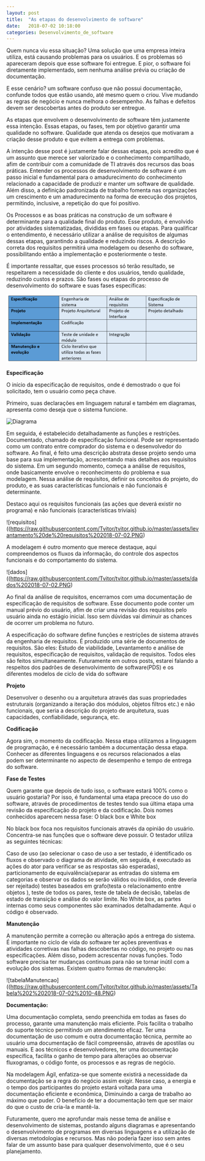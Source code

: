 ```yaml
---
layout: post
title:  "As etapas do desenvolvimento de software"
date:   2018-07-02 10:18:00
categories: Desenvolvimento_de_software
---
```

Quem nunca viu essa situação? Uma solução que uma empresa inteira  utiliza, está causando problemas para os usuários. E os problemas só apareceram depois que esse software foi entregue. E pior, o software foi diretamente implementado, sem nenhuma análise prévia ou criação de documentação. 

E esse cenário? um software confuso que não possui documentação, confunde todos que estão usando, até mesmo quem o criou. Vive mudando as regras de negócio e nunca melhora o desempenho.
As falhas e defeitos devem ser descobertas antes do produto ser entregue. 

As etapas que envolvem o desenvolvimento de software têm justamente essa intenção. Essas etapas, ou fases, tem por objetivo garantir uma qualidade no software. Qualidade que atenda os desejos que motivaram a criação desse produto e que evitem a entrega com problemas. 

A intenção desse post é justamente falar dessas etapas, pois acredito que é um assunto que merece ser valorizado e o conhecimento compartilhado, afim de contribuir com a comunidade de TI através dos recursos das boas práticas. 
Entender os processos de desenvolvimento de software é um passo inicial e fundamental para o amadurecimento do conhecimento relacionado a capacidade de produzir e manter um software de qualidade. Além disso, a definição padronizada de trabalho fomenta nas organizações um crescimento e um amadurecimento na forma de execução dos projetos, permitindo, inclusive, a repetição do que foi positivo.

Os Processos e as boas práticas na construção de um software é determinante para a qualidade final do produto. Esse produto, é envolvido por atividades sistematizadas, divididas em fases ou etapas. Para qualificar o entendimento, é necessário utilizar a análise de requisitos de algumas dessas etapas, garantindo a qualidade e reduzindo riscos. A descrição correta dos requisitos permitirá uma modelagem ou desenho do software, possibilitando então a implementação e posteriormente o teste.

É importante ressaltar, que esses processos só terão resultado, se respeitarem a necessidade do cliente e dos usuários, tendo qualidade, reduzindo custos e prazos. São fases ou etapas do processo de desenvolvimento do software e suas fases específicas:


![tabelaEtapasComuns](https://raw.githubusercontent.com/Tvitor/tvitor.github.io/master/assets/Tabela%201%202018-07-02%2010-48.PNG)

**Especificação**

O início da especificação de requisitos, onde é demostrado o que foi solicitado, tem o usuário como peça chave. 

Primeiro, suas declarações em linguagem natural e também em diagramas, apresenta como deseja que o sistema funcione.

![Diagrama](https://raw.githubusercontent.com/Tvitor/Tvitor.github.io/master/assets/images/imagePosts/dados%202018-07-02.PNG)

 Em seguida, é estabelecido detalhadamente as funções e restrições. Documentado, chamado de especificação funcional. Pode ser representado como um contrato entre comprador do sistema e o desenvolvedor do software. Ao final, é feito uma descrição abstrata desse projeto sendo uma base para sua implementação, acrescentando mais detalhes aos requisitos do sistema.
Em um segundo momento, começa a análise de requisitos, onde basicamente envolve o reconhecimento do problema e sua modelagem. Nessa análise de requisitos, definir os conceitos do projeto, do produto, e as suas características funcionais e não funcionais é determinante.

Destaco aqui os requisitos funcionais (as ações que deverá existir no programa) e não funcionais (características triviais)

![requisitos]((https://raw.githubusercontent.com/Tvitor/tvitor.github.io/master/assets/levantamento%20de%20requisitos%202018-07-02.PNG)

A modelagem é outro momento que merece destaque, aqui compreendemos os fluxos da informação, do controle dos aspectos funcionais e do comportamento do sistema.

![dados]((https://raw.githubusercontent.com/Tvitor/tvitor.github.io/master/assets/dados%202018-07-02.PNG)

Ao final da análise de requisitos, encerramos com uma documentação de especificação de requisitos de software. Esse documento pode conter um manual prévio do usuário, afim de criar uma revisão dos requisitos pelo usuário ainda no estágio inicial. Isso sem dúvidas vai diminuir as chances de ocorrer um problema no futuro.

A especificação do software define funções e restrições de sistema através da engenharia de requisitos. É produzido uma série de documentos de requisitos.
São eles: Estudo de viabilidade, Levantamento e análise de requisitos, especificação de requisitos, validação de requisitos. Todos eles são feitos simultaneamente.
Futuramente em outros posts, estarei falando a respeitos dos padrões de desenvolvimento de software(PDS) e os diferentes modelos de ciclo de vida do software

**Projeto**

Desenvolver o desenho ou a arquitetura através das suas propriedades estruturais (organizando a iteração dos módulos, objetos filtros etc.) e não funcionais, que seria a descrição do projeto de arquitetura, suas capacidades, confiabilidade, segurança, etc.

**Codificação**

Agora sim, o momento da codificação. Nessa etapa utilizamos a linguagem de programação, e é necessário também a documentação dessa etapa. Conhecer as diferentes linguagens e os recursos relacionados a elas podem ser determinante no aspecto de desempenho e tempo de entrega do software.



**Fase de Testes**

Quem garante que depois de tudo isso, o software estará 100% como o usuário gostaria? Por isso, é fundamental uma etapa precoce do uso do software, através de procedimentos de testes tendo sua última etapa uma revisão da especificação do projeto e da codificação. Dois nomes conhecidos aparecem nessa fase: O black box e White box

No black box foca nos requisitos funcionais através da opinião do usuário. Concentra-se nas funções que o software deve possuir. O testador utiliza as seguintes técnicas: 

Caso de uso (ao selecionar o caso de uso a ser testado, é identificado os fluxos e observado o diagrama de atividade, em seguida, é executado as ações do ator para verificar se as respostas são esperadas), particionamento de equivalência(separar as entradas do sistema em categorias e observar os dados se serão válidos ou inválidos, onde deveria ser rejeitado) testes baseados em grafo(testa o relacionamento entre objetos ), teste de todos os pares, teste de tabela de decisão, tabelas de estado de transição e análise do valor limite. 
No White box, as partes internas como seus componentes são examinados detalhadamente. Aqui o código é observado.

**Manutenção**

A manutenção permite a correção ou alteração após a entrega do sistema. É importante no ciclo de vida do software ter ações preventivas e atividades corretivas nas falhas descobertas no código, no projeto ou nas especificações. Além disso, podem acrescentar novas funções. Todo software precisa ter mudanças continuas para não se tornar inútil com a evolução dos sistemas. Existem quatro formas de manutenção:

![tabelaManutencao]((https://raw.githubusercontent.com/Tvitor/tvitor.github.io/master/assets/Tabela%202%202018-07-02%2010-48.PNG)

**Documentação:** 

Uma documentação completa, sendo preenchida em todas as fases do processo, garante uma manutenção mais eficiente. Pois facilita o trabalho do suporte técnico permitindo um atendimento eficaz.  Ter uma documentação de uso comum e outra documentação técnica, permite ao usuário uma documentação de fácil compreensão, através de apostilas ou manuais. E aos técnicos e desenvolvedores, ter uma documentação específica, facilita o ganho de tempo para alterações ao observar fluxogramas, o código fonte, os processos e as regras de negócio.

Na modelagem Ágil, enfatiza-se que somente existirá a necessidade da documentação se a regra do negócio assim exigir. Nesse caso, a energia e o tempo dos participantes do projeto estará voltada para uma documentação eficiente e econômica, Diminuindo a carga de trabalho ao máximo que puder. O benefício de ter a documentação tem que ser maior do que o custo de cria-la e mantê-la. 

Futuramente, quero me aprofundar mais nesse tema de análise e desenvolvimento de sistemas, postando alguns diagramas e apresentando o desenvolvimento de programas em diversas linguagens e a utilização de diversas metodologias e recursos. Mas não poderia fazer isso sem antes falar de um assunto base para qualquer desenvolvimento, que é o seu planejamento.


